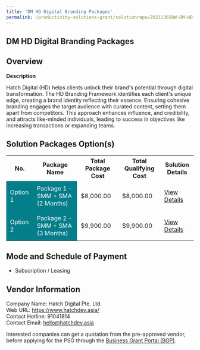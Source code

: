 ```yaml
---
title: 'DM HD Digital Branding Packages'
permalink: /productivity-solutions-grant/solutionrepo/202113658W-DM-HD-Dgtl-Brndng-Pkg
---
```


## DM HD Digital Branding Packages

## Overview

**Description**

Hatch Digital (HD) helps clients unlock their brand's potential through digital transformation. The HD Branding Framework identifies each client's unique edge, creating a brand identity reflecting their essence. Ensuring cohesive branding engages the target audience with curated content, setting them apart from competitors. This approach enhances influence, and credibility, and attracts like-minded individuals, leading to success in objectives like increasing transactions or expanding teams.

## Solution Packages Option(s)

<table>
<tr>
<th><b>No.</b></th>
<th><b>Package Name</b></th>
<th><b>Total Package Cost</b></th>
<th><b>Total Qualifying Cost</b></th>
<th><b>Solution Details</b></th>
</tr>
<tr>
<td style='padding: 10px; background-color: #037E8A; color: #FFFFFF;'>Option 1</td>
<td style='padding: 10px; background-color: #037E8A; color: #FFFFFF;'>Package 1 - SMM + SMA (2 Months)</td>
<td style='padding: 10px;'>$8,000.00</td>
<td style='padding: 10px;'>$8,000.00</td>
<td style='padding: 10px;'><a href='/images/psg/Hatch_Digital_DM_26102023_Desensitised_Annex3_Part1.pdf' target='_blank'>View Details</a></td>
</tr>
<tr>
<td style='padding: 10px; background-color: #037E8A; color: #FFFFFF;'>Option 2</td>
<td style='padding: 10px; background-color: #037E8A; color: #FFFFFF;'>Package 2 - SMM + SMA (3 Months)</td>
<td style='padding: 10px;'>$9,900.00</td>
<td style='padding: 10px;'>$9,900.00</td>
<td style='padding: 10px;'><a href='/images/psg/Hatch_Digital_DM_26102023_Desensitised_Annex3_Part2.pdf' target='_blank'>View Details</a></td>
</tr>
</table>

## Mode and Schedule of Payment

 - Subscription / Leasing

## Vendor Information

 Company Name: Hatch Digital Pte. Ltd.<br>Web URL: https://www.hatchdev.asia/ <br>Contact Hotline: 91041814 <br>Contact Email: hello@hatchdev.asia <br>

Interested companies can get a quotation from the pre-approved vendor, before applying for the PSG through the <a href='https://www.businessgrants.gov.sg/' target='_blank' rel='noopener'>Business Grant Portal (BGP)</a>.

<script src="/jquery/resize-tables.js"></script>
